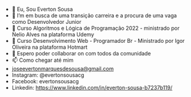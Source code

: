 - 👋 Eu, Sou Everton Sousa
- 👀 I’m em busca de uma transição carreira e a procura de uma vaga como Desenvolvedor Junior
- 🌱 Curso Algoritmos e Lógica de Programação 2022 - ministrado por Nelio Alves na plataforma Udemy
- 🌱 Curso Desenvolvimento Web - Programador Br - Ministrado  por  Igor Oliveira na plataforma  Hotmart
- 💞️ Espero poder collaborar on com  todos da comunidade
- 📫 Como chegar até mim
-  joseevertonmarquesdesousa@gmail.com
- Instagram: @evertonsousacg
- Facebook: evertonsousacg
- Linkedin: https://www.linkedin.com/in/everton-sousa-b7237b119/

<!---
EvertonSousaCG/EvertonSousaCG is a ✨ special ✨ repository because its `README.md` (this file) appears on your GitHub profile.
You can click the Preview link to take a look at your changes.
--->
